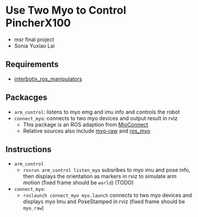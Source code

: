 # Use Two Myo to Control PincherX100
* msr final project
* Sonia Yuxiao Lai

## Requirements 
* [interbotix_ros_manipulators](https://github.com/Interbotix/interbotix_ros_manipulators)

## Packacges
* `arm_control`: listens to myo emg and imu info and controls the robot
* `connect_myo`: connects to two myo devices and output result in rviz
    * This package is an ROS adaption from [MioConnect](https://github.com/francocruces/MioConnect)
    * Relative sources also include [myo-raw](https://github.com/dzhu/myo-raw) and [ros_myo](https://github.com/uts-magic-lab/ros_myo)

## Instructions
* `arm_control`
    * `rosrun arm_control listen_myo` 
    subsribes to myo imu and pose info, then displays the orientation as markers in rviz to simulate arm motion (fixed frame should be `world`) (TODO)
* `connect_myo`: 
    * `roslaunch connect_myo myo.launch`
        connects to two myo devices and displays myo  Imu and PoseStamped in rviz (fixed frame should be `myo_raw`)